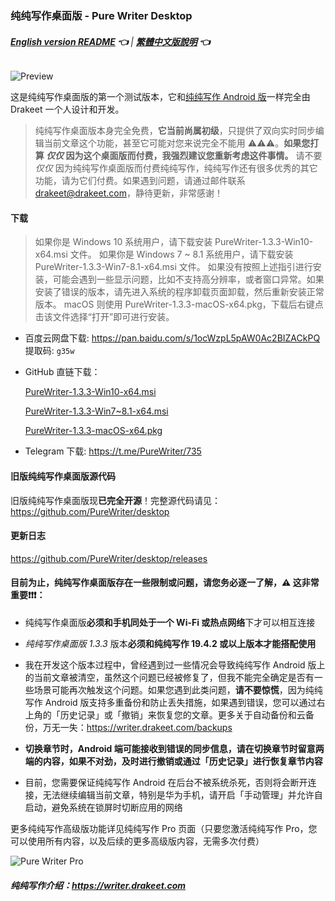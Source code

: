 ### 纯纯写作桌面版 - Pure Writer Desktop

###### **[English version README](./desktop_en) 👈** | **[繁體中文版說明](./desktop_zh) 👈**

![Preview](https://user-images.githubusercontent.com/5214214/115110118-57bb0e00-9fac-11eb-9270-2d83502405a3.png)

这是纯纯写作桌面版的第一个测试版本，它和[纯纯写作 Android 版](https://writer.drakeet.com)一样完全由 Drakeet 一个人设计和开发。

> 纯纯写作桌面版本身完全免费，**它当前尚属初级**，只提供了双向实时同步编辑当前文章这个功能，甚至它可能对您来说完全不能用 ⚠️⚠️⚠️。**如果您打算 _仅仅_ 因为这个桌面版而付费，我强烈建议您重新考虑这件事情。**
> 请不要 _仅仅_ 因为纯纯写作桌面版而付费纯纯写作，纯纯写作还有很多优秀的其它功能，请为它们付费。如果遇到问题，请通过邮件联系 
> drakeet@drakeet.com，静待更新，非常感谢！

#### 下载

> 如果你是 Windows 10 系统用户，请下载安装 PureWriter-1.3.3-Win10-x64.msi 文件。
> 如果你是 Windows 7 ~ 8.1 系统用户，请下载安装 PureWriter-1.3.3-Win7-8.1-x64.msi 文件。
> 如果没有按照上述指引进行安装，可能会遇到一些显示问题，比如不支持高分辨率，或者窗口异常。如果安装了错误的版本，请先进入系统的程序卸载页面卸载，然后重新安装正常版本。
> macOS 则使用 PureWriter-1.3.3-macOS-x64.pkg，下载后右键点击该文件选择“打开”即可进行安装。

- 百度云网盘下载: https://pan.baidu.com/s/1ocWzpL5pAW0Ac2BIZACkPQ 提取码: `g35w`

- GitHub 直链下载：

  [PureWriter-1.3.3-Win10-x64.msi](https://github.com/PureWriter/desktop/releases/download/1.3.3/PureWriter-1.3.3-Win10-x64.msi)

  [PureWriter-1.3.3-Win7~8.1-x64.msi](https://github.com/PureWriter/desktop/releases/download/1.3.3/PureWriter-1.3.3-Win7-8.1-x64.msi)

  [PureWriter-1.3.3-macOS-x64.pkg](https://github.com/PureWriter/desktop/releases/download/1.3.3/PureWriter-1.3.3-macOS-x64.pkg)

- Telegram 下载: https://t.me/PureWriter/735

#### 旧版纯纯写作桌面版源代码

旧版纯纯写作桌面版现**已完全开源**！完整源代码请见：https://github.com/PureWriter/desktop


#### 更新日志

https://github.com/PureWriter/desktop/releases

#### 目前为止，纯纯写作桌面版存在一些限制或问题，请您务必逐一了解，⚠️ 这非常重要❗️❗️❗️：

- 纯纯写作桌面版**必须和手机同处于一个 Wi-Fi 或热点网络**下才可以相互连接

- *纯纯写作桌面版 1.3.3* 版本**必须和纯纯写作 19.4.2 或以上版本才能搭配使用**

- 我在开发这个版本过程中，曾经遇到过一些情况会导致纯纯写作 Android 版上的当前文章被清空，虽然这个问题已经被修复了，但我不能完全确定是否有一些场景可能再次触发这个问题。如果您遇到此类问题，**请不要惊慌**，因为纯纯写作 Android 版支持多重备份和防止丢失措施，如果遇到错误，您可以通过右上角的「历史记录」或「撤销」来恢复您的文章。更多关于自动备份和云备份，万无一失：https://writer.drakeet.com/backups

- **切换章节时，Android 端可能接收到错误的同步信息，请在切换章节时留意两端的内容，如果不对劲，及时进行撤销或通过「历史记录」进行恢复章节内容**

- 目前，您需要保证纯纯写作 Android 在后台不被系统杀死，否则将会断开连接，无法继续编辑当前文章，特别是华为手机，请开启「手动管理」并允许自启动，避免系统在锁屏时切断应用的网络

更多纯纯写作高级版功能详见纯纯写作 Pro 页面（只要您激活纯纯写作 Pro，您可以使用所有内容，以及后续的更多高级版内容，无需多次付费）

![Pure Writer Pro](https://user-images.githubusercontent.com/5214214/65221084-d741dc00-daee-11e9-980d-3f6d7d234d29.png)

##### 纯纯写作介绍：https://writer.drakeet.com
